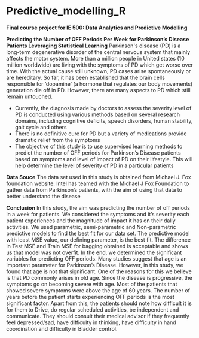 # Predictive_modelling_R
**Final course project for IE 500: Data Analytics and Predictive Modelling**

**Predicting the Number of OFF Periods Per Week for Parkinson’s Disease Patients Leveraging Statistical Learning** 
Parkinson's disease (PD) is a long-term degenerative disorder of the central nervous system that mainly affects the motor system. More than a million people in United states (10 million worldwide) are living with the symptoms of PD which get worse over time. With the actual cause still unknown, PD cases arise spontaneously or are hereditary. So far, it has been established that the brain cells responsible for ‘dopamine’ (a hormone that regulates our body movements) generation die off in PD. However, there are many aspects to PD which still remain untouched.

- Currently, the diagnosis made by doctors to assess the severity level of PD is conducted using various methods based on several research domains, including cognitive deficits, speech disorders, human stability, gait cycle and others
- There is no definitive cure for PD but a variety of medications provide dramatic relief from the symptoms
- The objective of this study is to use supervised learning methods to predict the number of OFF periods for Parkinson’s Disease patients based on symptoms and level of impact of PD on their lifestyle. This will help determine the level of severity of PD in a particular patients

**Data Souce**
The data set used in this study is obtained from Michael J. Fox foundation website. Intel has teamed with the Michael J Fox Foundation to gather data from Parkinson’s patients, with the aim of using that data to better understand the disease

**Conclusion**
In this study, the aim was predicting the number of off periods in a week for patients. We considered the symptoms and it’s severity each patient experiences and the magnitude of impact it has on their daliy activities. We used parametric, semi-parametric and Non-parametric predictive models to find the best fit for our data set. The predictive model with least MSE value, our defining parameter, is the best fit. The difference in Test MSE and Train MSE for bagging obtained is acceptable and shows us that model was not overfit. In the end, we determined the significant variables for predicting OFF periods. Many studies suggest that age is an important parameter for Parkinson’s Disease. However, in this study, we found that age is not that significant. One of the reasons for this we believe is that PD commonly arises in old age. Since the disease is progressive, the symptoms go on becoming severe with age. Most of the patients that showed severe symptoms were above the age of 60 years. The number of years before the patient starts experiencing OFF periods is the most significant factor. Apart from this, the patients should note how difficult it is for them to Drive, do regular scheduled activities, be independent and communicate. They should consult their medical advisor if they frequently feel depressed/sad, have difficulty in thinking, have difficulty in hand coordination and difficulty in Bladder control.

